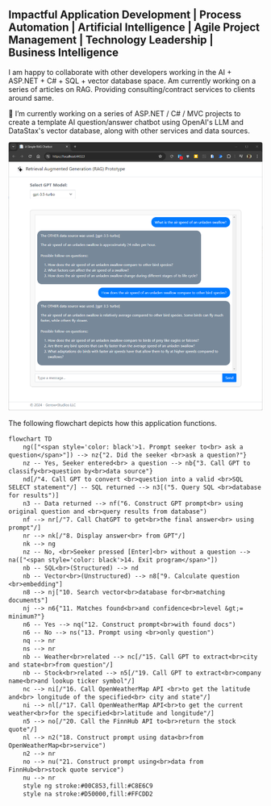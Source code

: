 ## Impactful Application Development | Process Automation | Artificial Intelligence | Agile Project Management | Technology Leadership | Business Intelligence

I am happy to collaborate with other developers working in the AI + ASP.NET + C# + SQL + vector database space. Am currently working on a series of articles on RAG. Providing consulting/contract services to clients around same. 

🔭 I’m currently working on a series of ASP.NET / C# / MVC projects to create a template AI question/answer chatbot using OpenAI's LLM and DataStax's vector database, along with other services and data sources.

<!--
**megerow/megerow** is a ✨ _special_ ✨ repository because its `README.md` (this file) appears on your GitHub profile.

Here are some ideas to get you started:

- 🔭 I’m currently working on ...
- 🌱 I’m currently learning ...
- 👯 I’m looking to collaborate on ...
- 🤔 I’m looking for help with ...
- 💬 Ask me about ...
- 📫 How to reach me: ...
- 😄 Pronouns: ...
- ⚡ Fun fact: ...
-->

<img src='https://github.com/megerow/megerow/blob/main/Screenshot%202024-06-03%20162129.png' />

The following flowchart depicts how this application functions. 

```mermaid
flowchart TD
    ng(["<span style='color: black'>1. Prompt seeker to<br> ask a question</span>"]) --> nz{"2. Did the seeker <br>ask a question?"}
    nz -- Yes, Seeker entered<br> a question --> nb{"3. Call GPT to classify<br>question by<br>data source"}
    nd[/"4. Call GPT to convert <br>question into a valid <br>SQL SELECT statement"/] -- SQL returned --> n3[("5. Query SQL <br>database for results")]
    n3 -- Data returned --> nf("6. Construct GPT prompt<br> using original question and <br>query results from database")
    nf --> nr[/"7. Call ChatGPT to get<br>the final answer<br> using prompt"/]
    nr --> nk[/"8. Display answer<br> from GPT"/]
    nk --> ng
    nz -- No, <br>Seeker pressed [Enter]<br> without a question --> na(["<span style='color: black'>14. Exit program</span>"])
    nb -- SQL<br>(Structured) --> nd
    nb -- Vector<br>(Unstructured) --> n8["9. Calculate question <br>embedding"]
    n8 --> nj["10. Search vector<br>database for<br>matching documents"]
    nj --> n6{"11. Matches found<br>and confidence<br>level &gt;= minimum?"}
    n6 -- Yes --> nq("12. Construct prompt<br>with found docs")
    n6 -- No --> ns("13. Prompt using <br>only question")
    nq --> nr
    ns --> nr
    nb -- Weather<br>related --> nc[/"15. Call GPT to extract<br>city and state<br>from question"/]
    nb -- Stock<br>related --> n5[/"19. Call GPT to extract<br>company name<br>and lookup ticker symbol"/]
    nc --> ni[/"16. Call OpenWeatherMap API <br>to get the latitude and<br> longitude of the specified<br> city and state"/]
    ni --> nl[/"17. Call OpenWeatherMap API<br>to get the current weather<br>for the specified<br>latitude and longitude"/]
    n5 --> no[/"20. Call the FinnHub API to<br>return the stock quote"/]
    nl --> n2("18. Construct prompt using data<br>from OpenWeatherMap<br>service")
    n2 --> nr
    no --> nu("21. Construct prompt using<br>data from FinnHub<br>stock quote service")
    nu --> nr
    style ng stroke:#00C853,fill:#C8E6C9
    style na stroke:#D50000,fill:#FFCDD2


```
